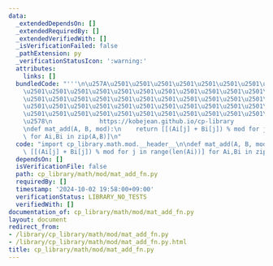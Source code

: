 ```yaml
---
data:
  _extendedDependsOn: []
  _extendedRequiredBy: []
  _extendedVerifiedWith: []
  _isVerificationFailed: false
  _pathExtension: py
  _verificationStatusIcon: ':warning:'
  attributes:
    links: []
  bundledCode: "'''\n\u257A\u2501\u2501\u2501\u2501\u2501\u2501\u2501\u2501\u2501\u2501\
    \u2501\u2501\u2501\u2501\u2501\u2501\u2501\u2501\u2501\u2501\u2501\u2501\u2501\
    \u2501\u2501\u2501\u2501\u2501\u2501\u2501\u2501\u2501\u2501\u2501\u2501\u2501\
    \u2501\u2501\u2501\u2501\u2501\u2501\u2501\u2501\u2501\u2501\u2501\u2501\u2501\
    \u2501\u2501\u2501\u2501\u2501\u2501\u2501\u2501\u2501\u2501\u2501\u2501\u2501\
    \u2578\n             https://kobejean.github.io/cp-library               \n'''\n\
    \ndef mat_add(A, B, mod):\n    return [[(Ai[j] + Bi[j]) % mod for j in range(len(Ai))]\
    \ for Ai,Bi in zip(A,B)]\n"
  code: "import cp_library.math.mod.__header__\n\ndef mat_add(A, B, mod):\n    return\
    \ [[(Ai[j] + Bi[j]) % mod for j in range(len(Ai))] for Ai,Bi in zip(A,B)]\n"
  dependsOn: []
  isVerificationFile: false
  path: cp_library/math/mod/mat_add_fn.py
  requiredBy: []
  timestamp: '2024-10-02 19:58:00+09:00'
  verificationStatus: LIBRARY_NO_TESTS
  verifiedWith: []
documentation_of: cp_library/math/mod/mat_add_fn.py
layout: document
redirect_from:
- /library/cp_library/math/mod/mat_add_fn.py
- /library/cp_library/math/mod/mat_add_fn.py.html
title: cp_library/math/mod/mat_add_fn.py
---
```

